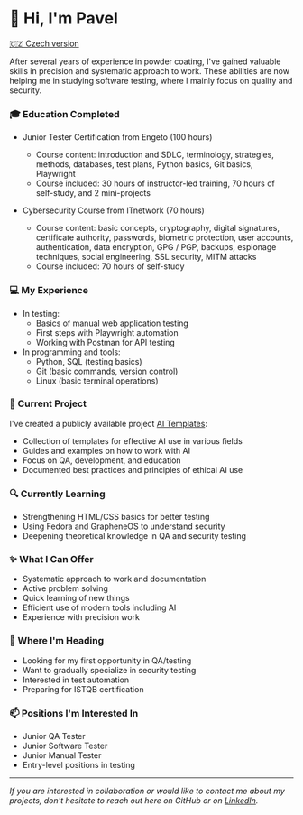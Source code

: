 # 👋 Hi, I'm Pavel

[🇨🇿 Czech version](https://github.com/painter99/painter99/blob/main/README_CS.md)

After several years of experience in powder coating, I've gained valuable skills in precision and systematic approach to work. These abilities are now helping me in studying software testing, where I mainly focus on quality and security.

### 🎓 Education Completed
- Junior Tester Certification from Engeto (100 hours)
  * Course content: introduction and SDLC, terminology, strategies, methods, databases, test plans, Python basics, Git basics, Playwright
  * Course included: 30 hours of instructor-led training, 70 hours of self-study, and 2 mini-projects

- Cybersecurity Course from ITnetwork (70 hours)
  * Course content: basic concepts, cryptography, digital signatures, certificate authority, passwords, biometric protection, user accounts, authentication, data encryption, GPG / PGP, backups, espionage techniques, social engineering, SSL security, MITM attacks
  * Course included: 70 hours of self-study

### 💻 My Experience
- In testing:
  * Basics of manual web application testing
  * First steps with Playwright automation
  * Working with Postman for API testing
- In programming and tools:
  * Python, SQL (testing basics)
  * Git (basic commands, version control)
  * Linux (basic terminal operations)

### 🚀 Current Project
I've created a publicly available project [AI Templates](https://github.com/painter99/ai-templates):
- Collection of templates for effective AI use in various fields
- Guides and examples on how to work with AI
- Focus on QA, development, and education
- Documented best practices and principles of ethical AI use

### 🔍 Currently Learning
- Strengthening HTML/CSS basics for better testing
- Using Fedora and GrapheneOS to understand security
- Deepening theoretical knowledge in QA and security testing

### ✨ What I Can Offer
- Systematic approach to work and documentation
- Active problem solving
- Quick learning of new things
- Efficient use of modern tools including AI
- Experience with precision work

### 🎯 Where I'm Heading
- Looking for my first opportunity in QA/testing
- Want to gradually specialize in security testing
- Interested in test automation
- Preparing for ISTQB certification

### 📫 Positions I'm Interested In
- Junior QA Tester
- Junior Software Tester
- Junior Manual Tester
- Entry-level positions in testing

---
*If you are interested in collaboration or would like to contact me about my projects, don't hesitate to reach out here on GitHub or on [LinkedIn](https://linkedin.com/in/pavel-mares-p99).*

